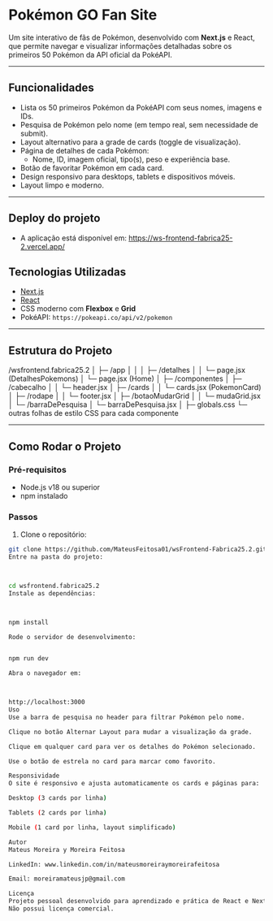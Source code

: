 # Pokémon GO Fan Site

Um site interativo de fãs de Pokémon, desenvolvido com **Next.js** e React, que permite navegar e visualizar informações detalhadas sobre os primeiros 50 Pokémon da API oficial da PokéAPI.

---

## Funcionalidades

- Lista os 50 primeiros Pokémon da PokéAPI com seus nomes, imagens e IDs.
- Pesquisa de Pokémon pelo nome (em tempo real, sem necessidade de submit).
- Layout alternativo para a grade de cards (toggle de visualização).
- Página de detalhes de cada Pokémon:
  - Nome, ID, imagem oficial, tipo(s), peso e experiência base.
- Botão de favoritar Pokémon em cada card.
- Design responsivo para desktops, tablets e dispositivos móveis.
- Layout limpo e moderno.

---
## Deploy do projeto

- A aplicação está disponível em: https://ws-frontend-fabrica25-2.vercel.app/

## Tecnologias Utilizadas

- [Next.js](https://nextjs.org/)  
- [React](https://reactjs.org/)  
- CSS moderno com **Flexbox** e **Grid**   
- PokéAPI: `https://pokeapi.co/api/v2/pokemon`

---

## Estrutura do Projeto

/wsfrontend.fabrica25.2
│
├─ /app
│ │ 
│ ├─ /detalhes
│ │ └─ page.jsx (DetalhesPokemons)
│ └─ page.jsx (Home)
│
├─ /componentes
│ ├─ /cabecalho
│ │ └─ header.jsx
│ ├─ /cards
│ │ └─ cards.jsx (PokemonCard)
│ ├─ /rodape
│ │ └─ footer.jsx
│ ├─ /botaoMudarGrid
│ │ └─ mudaGrid.jsx
│ └─ /barraDePesquisa
│ └─ barraDePesquisa.jsx
│
├─ globals.css
└─ outras folhas de estilo CSS para cada componente

---

## Como Rodar o Projeto

### Pré-requisitos
- Node.js v18 ou superior  
- npm instalado  

### Passos
1. Clone o repositório:
```bash
git clone https://github.com/MateusFeitosa01/wsFrontend-Fabrica25.2.git
Entre na pasta do projeto:



cd wsfrontend.fabrica25.2
Instale as dependências:



npm install

Rode o servidor de desenvolvimento:


npm run dev

Abra o navegador em:



http://localhost:3000
Uso
Use a barra de pesquisa no header para filtrar Pokémon pelo nome.

Clique no botão Alternar Layout para mudar a visualização da grade.

Clique em qualquer card para ver os detalhes do Pokémon selecionado.

Use o botão de estrela no card para marcar como favorito.

Responsividade
O site é responsivo e ajusta automaticamente os cards e páginas para:

Desktop (3 cards por linha)

Tablets (2 cards por linha)

Mobile (1 card por linha, layout simplificado)

Autor
Mateus Moreira y Moreira Feitosa

LinkedIn: www.linkedin.com/in/mateusmoreiraymoreirafeitosa

Email: moreiramateusjp@gmail.com

Licença
Projeto pessoal desenvolvido para aprendizado e prática de React e Next.js.
Não possui licença comercial.
